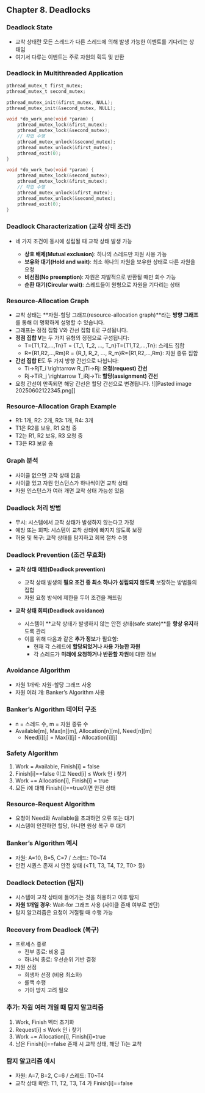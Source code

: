 
## Chapter 8. Deadlocks

### Deadlock State

- 교착 상태란 모든 스레드가 다른 스레드에 의해 발생 가능한 이벤트를 기다리는 상태임
- 여기서 다루는 이벤트는 주로 자원의 획득 및 반환

### Deadlock in Multithreaded Application

```c
pthread_mutex_t first_mutex;
pthread_mutex_t second_mutex;

pthread_mutex_init(&first_mutex, NULL);
pthread_mutex_init(&second_mutex, NULL);

void *do_work_one(void *param) {
    pthread_mutex_lock(&first_mutex);
    pthread_mutex_lock(&second_mutex);
    // 작업 수행
    pthread_mutex_unlock(&second_mutex);
    pthread_mutex_unlock(&first_mutex);
    pthread_exit(0);
}

void *do_work_two(void *param) {
    pthread_mutex_lock(&second_mutex);
    pthread_mutex_lock(&first_mutex);
    // 작업 수행
    pthread_mutex_unlock(&first_mutex);
    pthread_mutex_unlock(&second_mutex);
    pthread_exit(0);
}
```

### Deadlock Characterization (교착 상태 조건)

- 네 가지 조건이 동시에 성립될 때 교착 상태 발생 가능
    
    - **상호 배제(Mutual exclusion)**: 하나의 스레드만 자원 사용 가능
    - **보유와 대기(Hold and wait)**: 최소 하나의 자원을 보유한 상태로 다른 자원을 요청
    - **비선점(No preemption)**: 자원은 자발적으로 반환될 때만 회수 가능
    - **순환 대기(Circular wait)**: 스레드들이 원형으로 자원을 기다리는 상태
### Resource-Allocation Graph

- 교착 상태는 **자원-할당 그래프(resource-allocation graph)**라는 **방향 그래프**를 통해 더 명확하게 설명할 수 있습니다.
- 그래프는 정점 집합 V와 간선 집합 E로 구성됩니다.
- **정점 집합 V**는 두 가지 유형의 정점으로 구성됩니다:
    - T={T1,T2,...,Tn}T = \{T_1, T_2, ..., T_n\}T={T1​,T2​,...,Tn​}: 스레드 집합
    - R={R1,R2,...,Rm}R = \{R_1, R_2, ..., R_m\}R={R1​,R2​,...,Rm​}: 자원 종류 집합
- **간선 집합 E**도 두 가지 방향 간선으로 나뉩니다:
    - Ti→RjT_i \rightarrow R_jTi​→Rj​: **요청(request) 간선**
    - Rj→TiR_j \rightarrow T_iRj​→Ti​: **할당(assignment) 간선**
- 요청 간선이 만족되면 해당 간선은 할당 간선으로 변경됩니다.
![[Pasted image 20250602122345.png]]
### Resource-Allocation Graph Example

- R1: 1개, R2: 2개, R3: 1개, R4: 3개
- T1은 R2를 보유, R1 요청 중
- T2는 R1, R2 보유, R3 요청 중
- T3은 R3 보유 중

### Graph 분석

- 사이클 없으면 교착 상태 없음
- 사이클 있고 자원 인스턴스가 하나씩이면 교착 상태
- 자원 인스턴스가 여러 개면 교착 상태 가능성 있음

### Deadlock 처리 방법

- 무시: 시스템에서 교착 상태가 발생하지 않는다고 가정
- 예방 또는 회피: 시스템이 교착 상태에 빠지지 않도록 보장
- 허용 및 복구: 교착 상태를 탐지하고 회복 절차 수행

### Deadlock Prevention (조건 무효화)

- **교착 상태 예방(Deadlock prevention)**
    - 교착 상태 발생의 **필요 조건 중 최소 하나가 성립되지 않도록** 보장하는 방법들의 집합
    - 자원 요청 방식에 제한을 두어 조건을 깨뜨림
        
- **교착 상태 회피(Deadlock avoidance)**
    - 시스템이 **교착 상태가 발생하지 않는 안전 상태(safe state)**를 **항상 유지**하도록 관리
    - 이를 위해 다음과 같은 **추가 정보**가 필요함:
        - 현재 각 스레드에 **할당되었거나 사용 가능한 자원**
        - 각 스레드가 **미래에 요청하거나 반환할 자원**에 대한 정보

### Avoidance Algorithm

- 자원 1개씩: 자원-할당 그래프 사용
- 자원 여러 개: Banker’s Algorithm 사용

### Banker’s Algorithm 데이터 구조

- n = 스레드 수, m = 자원 종류 수
- Available[m], Max[n][m], Allocation[n][m], Need[n][m]
    - Need[i][j] = Max[i][j] - Allocation[i][j]

### Safety Algorithm

1. Work = Available, Finish[i] = false
2. Finish[i]==false 이고 Need[i] ≤ Work 인 i 찾기
3. Work += Allocation[i], Finish[i] = true
4. 모든 i에 대해 Finish[i]==true이면 안전 상태

### Resource-Request Algorithm

- 요청이 Need와 Available을 초과하면 오류 또는 대기
- 시스템이 안전하면 할당, 아니면 원상 복구 후 대기

### Banker’s Algorithm 예시

- 자원: A=10, B=5, C=7 / 스레드: T0~T4
- 안전 시퀀스 존재 시 안전 상태 (<T1, T3, T4, T2, T0> 등)

### Deadlock Detection (탐지)

- 시스템이 교착 상태에 들어가는 것을 허용하고 이후 탐지
- **자원 1개일 경우**: Wait-for 그래프 사용 (사이클 존재 여부로 판단)
- 탐지 알고리즘은 요청이 거절될 때 수행 가능    

### Recovery from Deadlock (복구)

- 프로세스 종료
    - 전부 종료: 비용 큼
    - 하나씩 종료: 우선순위 기반 결정
- 자원 선점
    - 희생자 선정 (비용 최소화)
    - 롤백 수행
    - 기아 방지 고려 필요

### 추가: 자원 여러 개일 때 탐지 알고리즘

1. Work, Finish 벡터 초기화
2. Request[i] ≤ Work 인 i 찾기
3. Work += Allocation[i], Finish[i]=true
4. 남은 Finish[i]==false 존재 시 교착 상태, 해당 Ti는 교착

### 탐지 알고리즘 예시

- 자원: A=7, B=2, C=6 / 스레드: T0~T4
- 교착 상태 확인: T1, T2, T3, T4 가 Finish[i]==false